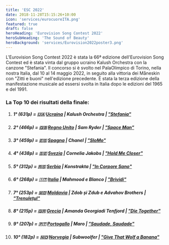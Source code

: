 ```yaml
---
title: 'ESC 2022'
date: 2018-11-28T15:15:26+10:00
icon: 'services/eurocuoreITA.png'
featured: true
draft: false
heroHeading: 'Eurovision Song Contest 2022'
heroSubHeading: 'The Sound of Beauty'
heroBackground: 'services/Eurovision2022poster3.png'
---
```


L'Eurovision Song Contest 2022 è stata la 66ª edizione dell'Eurovision Song Contest ed è stata vinta dal gruppo ucraino Kalush Orchestra con la canzone "Stefania". Il concorso si è svolto nel PalaOlimpico di Torino, nella nostra Italia, dal 10 al 14 maggio 2022, in seguito alla vittoria dei Måneskin con "Zitti e buoni" nell'edizione precedente. È stata la terza edizione della manifestazione musicale ad essersi svolta in Italia dopo le edizioni del 1965 e del 1991. 

### La Top 10 dei risultati della finale:
1. ##### **1**° (631p) = 🇺🇦 [**Ucraina**](https://youtu.be/6Ngk_St-_eo) | *Kalush Orchestra* | [*"Stefania"*](https://youtu.be/F1fl60ypdLs)
2. ##### **2**° (466p) = 🇬🇧 [**Regno Unito**](https://youtu.be/LYlLBvE-fgw) | *Sam Ryder* | [*"Space Man"*](https://youtu.be/RZ0hqX_92zI)
3. ##### **3**° (459p) = 🇪🇸 [**Spagna**](https://youtu.be/H69rgeOY8n4) | *Chanel* | [*"SloMo"*](https://youtu.be/jSQYTt4xg3I)
4. ##### **4**° (438p) = 🇸🇪 [**Svezia**](https://youtu.be/AZhaQqXVuuw) | *Cornelia Jakobs* | [*"Hold Me Closer"*](https://youtu.be/i777psA2gP4)
5. ##### **5**° (312p) = 🇷🇸 [**Serbia**](https://youtu.be/1pWYnlrxzOg) | *Konstrakta* | [*"In Corpore Sano"*](https://youtu.be/nBtQj1MfNYA)
6. ##### **6**° (268p) = 🇮🇹 [**Italia**](https://youtu.be/2oWlF34xUAk) | *Mahmood e Blanco* | [*"Brividi"*](https://youtu.be/blEy4xHuMbY)
7. ##### **7**° (253p) = 🇲🇩 [**Moldavia**](https://youtu.be/R5P5hgWy3tw) | *Zdob și Zdub e Advahov Brothers* | [*"Trenulețul"*](https://youtu.be/DUqf_zO2QaI)
8. ##### **8**° (215p) = 🇬🇷 [**Grecia**](https://youtu.be/vYy5_-RDuKg) | *Amanda Georgiadi Tenfjord* | [*"Die Together"*](https://youtu.be/BWeT0nJpB3Y)
9. ##### **9**° (207p) = 🇵🇹 [**Portogallo**](https://youtu.be/3iaPbBOSuxI) | *Maro* | [*"Saudade, Saudade"*](https://youtu.be/mZtbD47u6yI)
10. ##### **10**° (182p) = 🇳🇴 [**Norvegia**](https://youtu.be/CpFgm2XViGs) | *Subwoolfer* | [*"Give That Wolf a Banana"*](https://youtu.be/adCU2rQyDeY)

